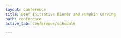 ```yaml
---
layout: conference
title: Beef Initiative Dinner and Pumpkin Carving
path: conference
active_tab: conference/schedule

---
```



